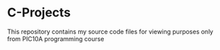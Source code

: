 # C-Projects
This repository contains my source code files for viewing purposes only from PIC10A programming course
